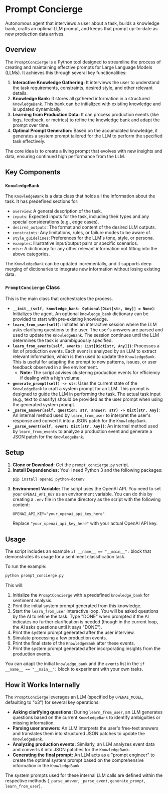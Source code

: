 # Prompt Concierge

Autonomous agent that interviews a user about a task, builds a knowledge bank, crafts an optimal LLM prompt, and keeps that prompt up-to-date as new production data arrives.

## Overview

The `PromptConcierge` is a Python tool designed to streamline the process of creating and maintaining effective prompts for Large Language Models (LLMs). It achieves this through several key functionalities:

1.  **Interactive Knowledge Gathering:** It interviews the user to understand the task requirements, constraints, desired style, and other relevant details.
2.  **Knowledge Bank:** It stores all gathered information in a structured `KnowledgeBank`. This bank can be initialized with existing knowledge and is updated dynamically.
3.  **Learning from Production Data:** It can process production events (like logs, feedback, or metrics) to refine the knowledge bank and adapt the prompt over time.
4.  **Optimal Prompt Generation:** Based on the accumulated knowledge, it generates a system prompt tailored for the LLM to perform the specified task effectively.

The core idea is to create a living prompt that evolves with new insights and data, ensuring continued high performance from the LLM.

## Key Components

### `KnowledgeBank`

The `KnowledgeBank` is a data class that holds all the information about the task. It has predefined sections for:

*   `overview`: A general description of the task.
*   `inputs`: Expected inputs for the task, including their types and any special considerations (e.g., edge cases).
*   `desired_outputs`: The format and content of the desired LLM outputs.
*   `constraints`: Any limitations, rules, or failure modes to be aware of.
*   `style_guidelines`: Preferences for the LLM's tone, style, or persona.
*   `examples`: Illustrative input/output pairs or specific scenarios.
*   `misc`: A dictionary for any other relevant information not fitting into the above categories.

The `KnowledgeBank` can be updated incrementally, and it supports deep merging of dictionaries to integrate new information without losing existing data.

### `PromptConcierge` Class

This is the main class that orchestrates the process.

*   **`__init__(self, knowledge_bank: Optional[Dict[str, Any]] = None)`**: Initializes the agent. An optional `knowledge_bank` dictionary can be provided to start with pre-existing knowledge.
*   **`learn_from_user(self)`**: Initiates an interactive session where the LLM asks clarifying questions to the user. The user's answers are parsed and used to update the `KnowledgeBank`. The session continues until the LLM determines the task is unambiguously specified.
*   **`learn_from_events(self, events: List[Dict[str, Any]])`**: Processes a list of production events. Each event is analyzed by an LLM to extract relevant information, which is then used to update the `KnowledgeBank`. This is useful for adapting the prompt to new patterns, issues, or user feedback observed in a live environment.
    *   **Note:** The script advises clustering production events for efficiency if dealing with a high volume.
*   **`generate_prompt(self) -> str`**: Uses the current state of the `KnowledgeBank` to craft a system prompt for an LLM. This prompt is designed to guide the LLM in performing the task. The actual task input (e.g., text to classify) should be provided as the user prompt when using the generated system prompt.
*   **`_parse_answer(self, question: str, answer: str) -> Dict[str, Any]`**: An internal method used by `learn_from_user` to interpret the user's response and convert it into a JSON patch for the `KnowledgeBank`.
*   **`_parse_event(self, event: Dict[str, Any])`**: An internal method used by `learn_from_events` to analyze a production event and generate a JSON patch for the `KnowledgeBank`.

## Setup

1.  **Clone or Download:** Get the `prompt_concierge.py` script.
2.  **Install Dependencies:**
    You'll need Python 3 and the following packages:
    ```bash
    pip install openai python-dotenv
    ```
3.  **Environment Variable:**
    The script uses the OpenAI API. You need to set your `OPENAI_API_KEY` as an environment variable. You can do this by creating a `.env` file in the same directory as the script with the following content:
    ```
    OPENAI_API_KEY="your_openai_api_key_here"
    ```
    Replace `"your_openai_api_key_here"` with your actual OpenAI API key.

## Usage

The script includes an example `if __name__ == "__main__":` block that demonstrates its usage for a sentiment classification task.

To run the example:

```bash
python prompt_concierge.py
```

This will:
1.  Initialize the `PromptConcierge` with a predefined `knowledge_bank` for sentiment analysis.
2.  Print the initial system prompt generated from this knowledge.
3.  Start the `learn_from_user` interactive loop. You will be asked questions by the AI to refine the task. Type "DONE" when prompted if the AI indicates no further clarification is needed (though in the current loop, the AI asks questions until it says "DONE").
4.  Print the system prompt generated after the user interview.
5.  Simulate processing a few production events.
6.  Print the final state of the `KnowledgeBank` after these events.
7.  Print the system prompt generated after incorporating insights from the production events.

You can adapt the initial `knowledge_bank` and the `events` list in the `if __name__ == "__main__":` block to experiment with your own tasks.

## How it Works Internally

The `PromptConcierge` leverages an LLM (specified by `OPENAI_MODEL`, defaulting to "o3") for several key operations:

*   **Asking clarifying questions:** During `learn_from_user`, an LLM generates questions based on the current `KnowledgeBank` to identify ambiguities or missing information.
*   **Parsing user answers:** An LLM interprets the user's free-text answers and translates them into structured JSON patches to update the `KnowledgeBank`.
*   **Analyzing production events:** Similarly, an LLM analyzes event data and converts it into JSON patches for the `KnowledgeBank`.
*   **Generating the final prompt:** An LLM acts as a "prompt engineer" to create the optimal system prompt based on the comprehensive information in the `KnowledgeBank`.

The system prompts used for these internal LLM calls are defined within the respective methods (`_parse_answer`, `_parse_event`, `generate_prompt`, `learn_from_user`). 